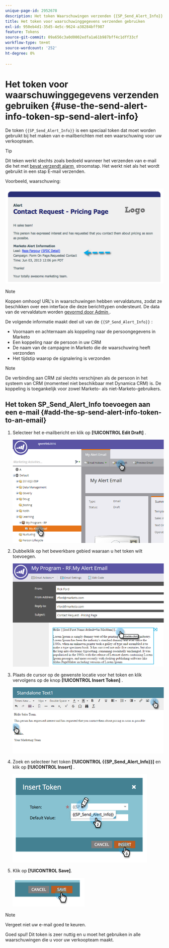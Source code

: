 ```yaml
---
unique-page-id: 2952678
description: Het token Waarschuwingen verzenden {{SP_Send_Alert_Info}} (Marketo Docs - Productdocumentatie) gebruiken
title: Het token voor waarschuwinggegevens verzenden gebruiken
exl-id: 950eb4d1-35d5-4e5c-9624-a38284bff987
feature: Tokens
source-git-commit: 09a656c3a0d0002edfa1a61b987bff4c1dff33cf
workflow-type: tm+mt
source-wordcount: '252'
ht-degree: 0%

---
```


# Het token voor waarschuwinggegevens verzenden gebruiken {#use-the-send-alert-info-token-sp-send-alert-info}

De token `{{SP_Send_Alert_Info}}` is een speciaal token dat moet worden gebruikt bij het maken van e-mailberichten met een waarschuwing voor uw verkoopteam.

>[!TIP]
>
>Dit teken werkt slechts zoals bedoeld wanneer het verzenden van e-mail die het met [&#x200B; bevat verzendt alarm &#x200B;](/help/marketo/product-docs/core-marketo-concepts/smart-campaigns/flow-actions/send-alert.md) stroomstap. Het werkt niet als het wordt gebruikt in een stap E-mail verzenden.

Voorbeeld, waarschuwing:

![](assets/image2014-9-25-15-3a17-3a58.png)

>[!NOTE]
>
>Koppen omhoog! URL&#39;s in waarschuwingen hebben vervaldatums, zodat ze beschikken over een interface die deze berichttypen ondersteunt. De data van de vervaldatum worden [&#x200B; gevormd door Admin &#x200B;](/help/marketo/product-docs/administration/settings/edit-link-expiration-in-reports-and-alerts.md).

De volgende informatie maakt deel uit van de `{{SP_Send_Alert_Info}}` :

* Voornaam en achternaam als koppeling naar de persoongegevens in Marketo
* Een koppeling naar de persoon in uw CRM
* De naam van de campagne in Marketo die de waarschuwing heeft verzonden
* Het tijdstip waarop de signalering is verzonden

>[!NOTE]
>
>De verbinding aan CRM zal slechts verschijnen als de persoon in het systeem van CRM (momenteel niet beschikbaar met Dynamica CRM) is. De koppeling is toegankelijk voor zowel Marketo- als niet-Marketo-gebruikers.

## Het token SP_Send_Alert_Info toevoegen aan een e-mail {#add-the-sp-send-alert-info-token-to-an-email}

1. Selecteer het e-mailbericht en klik op **[!UICONTROL Edit Draft]** .

   ![](assets/one-3.png)

1. Dubbelklik op het bewerkbare gebied waaraan u het token wilt toevoegen.

   ![](assets/two-3.png)

1. Plaats de cursor op de gewenste locatie voor het token en klik vervolgens op de knop **[!UICONTROL Insert Token]** .

   ![](assets/three-3.png)

1. Zoek en selecteer het token **[!UICONTROL {{SP_Send_Alert_Info}}]** en klik op **[!UICONTROL Insert]** .

   ![](assets/image2014-9-25-15-3a19-3a11.png)

1. Klik op **[!UICONTROL Save]**.

   ![](assets/image2014-9-25-15-3a19-3a24.png)

>[!NOTE]
>
>Vergeet niet uw e-mail goed te keuren.

Goed spul! Dit token is zeer nuttig en u moet het gebruiken in alle waarschuwingen die u voor uw verkoopteam maakt.
